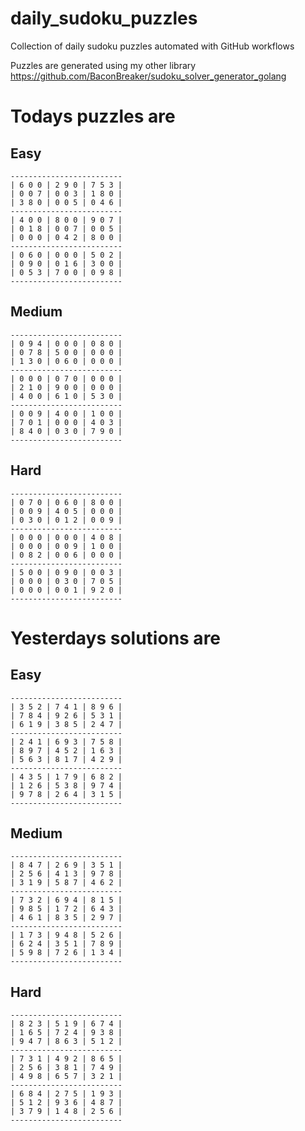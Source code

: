 
# daily_sudoku_puzzles 

Collection of daily sudoku puzzles automated with GitHub workflows 

Puzzles are generated using my other library https://github.com/BaconBreaker/sudoku_solver_generator_golang 
 

# Todays puzzles are 

## Easy 

```
-------------------------
| 6 0 0 | 2 9 0 | 7 5 3 | 
| 0 0 7 | 0 0 3 | 1 8 0 | 
| 3 8 0 | 0 0 5 | 0 4 6 | 
-------------------------
| 4 0 0 | 8 0 0 | 9 0 7 | 
| 0 1 8 | 0 0 7 | 0 0 5 | 
| 0 0 0 | 0 4 2 | 8 0 0 | 
-------------------------
| 0 6 0 | 0 0 0 | 5 0 2 | 
| 0 9 0 | 0 1 6 | 3 0 0 | 
| 0 5 3 | 7 0 0 | 0 9 8 | 
-------------------------
```
## Medium 

```
-------------------------
| 0 9 4 | 0 0 0 | 0 8 0 | 
| 0 7 8 | 5 0 0 | 0 0 0 | 
| 1 3 0 | 0 6 0 | 0 0 0 | 
-------------------------
| 0 0 0 | 0 7 0 | 0 0 0 | 
| 2 1 0 | 9 0 0 | 0 0 0 | 
| 4 0 0 | 6 1 0 | 5 3 0 | 
-------------------------
| 0 0 9 | 4 0 0 | 1 0 0 | 
| 7 0 1 | 0 0 0 | 4 0 3 | 
| 8 4 0 | 0 3 0 | 7 9 0 | 
-------------------------
```
## Hard 

```
-------------------------
| 0 7 0 | 0 6 0 | 8 0 0 | 
| 0 0 9 | 4 0 5 | 0 0 0 | 
| 0 3 0 | 0 1 2 | 0 0 9 | 
-------------------------
| 0 0 0 | 0 0 0 | 4 0 8 | 
| 0 0 0 | 0 0 9 | 1 0 0 | 
| 0 8 2 | 0 0 6 | 0 0 0 | 
-------------------------
| 5 0 0 | 0 9 0 | 0 0 3 | 
| 0 0 0 | 0 3 0 | 7 0 5 | 
| 0 0 0 | 0 0 1 | 9 2 0 | 
-------------------------
```
# Yesterdays solutions are 

## Easy 

```
-------------------------
| 3 5 2 | 7 4 1 | 8 9 6 | 
| 7 8 4 | 9 2 6 | 5 3 1 | 
| 6 1 9 | 3 8 5 | 2 4 7 | 
-------------------------
| 2 4 1 | 6 9 3 | 7 5 8 | 
| 8 9 7 | 4 5 2 | 1 6 3 | 
| 5 6 3 | 8 1 7 | 4 2 9 | 
-------------------------
| 4 3 5 | 1 7 9 | 6 8 2 | 
| 1 2 6 | 5 3 8 | 9 7 4 | 
| 9 7 8 | 2 6 4 | 3 1 5 | 
-------------------------
```
## Medium 

```
-------------------------
| 8 4 7 | 2 6 9 | 3 5 1 | 
| 2 5 6 | 4 1 3 | 9 7 8 | 
| 3 1 9 | 5 8 7 | 4 6 2 | 
-------------------------
| 7 3 2 | 6 9 4 | 8 1 5 | 
| 9 8 5 | 1 7 2 | 6 4 3 | 
| 4 6 1 | 8 3 5 | 2 9 7 | 
-------------------------
| 1 7 3 | 9 4 8 | 5 2 6 | 
| 6 2 4 | 3 5 1 | 7 8 9 | 
| 5 9 8 | 7 2 6 | 1 3 4 | 
-------------------------
```
## Hard 

```
-------------------------
| 8 2 3 | 5 1 9 | 6 7 4 | 
| 1 6 5 | 7 2 4 | 9 3 8 | 
| 9 4 7 | 8 6 3 | 5 1 2 | 
-------------------------
| 7 3 1 | 4 9 2 | 8 6 5 | 
| 2 5 6 | 3 8 1 | 7 4 9 | 
| 4 9 8 | 6 5 7 | 3 2 1 | 
-------------------------
| 6 8 4 | 2 7 5 | 1 9 3 | 
| 5 1 2 | 9 3 6 | 4 8 7 | 
| 3 7 9 | 1 4 8 | 2 5 6 | 
-------------------------
```
